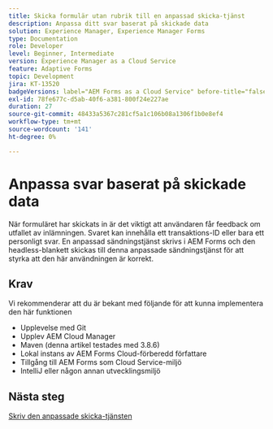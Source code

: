 ```yaml
---
title: Skicka formulär utan rubrik till en anpassad skicka-tjänst
description: Anpassa ditt svar baserat på skickade data
solution: Experience Manager, Experience Manager Forms
type: Documentation
role: Developer
level: Beginner, Intermediate
version: Experience Manager as a Cloud Service
feature: Adaptive Forms
topic: Development
jira: KT-13520
badgeVersions: label="AEM Forms as a Cloud Service" before-title="false"
exl-id: 78fe677c-d5ab-40f6-a381-800f24e227ae
duration: 27
source-git-commit: 48433a5367c281cf5a1c106b08a1306f1b0e8ef4
workflow-type: tm+mt
source-wordcount: '141'
ht-degree: 0%

---
```


# Anpassa svar baserat på skickade data

När formuläret har skickats in är det viktigt att användaren får feedback om utfallet av inlämningen. Svaret kan innehålla ett transaktions-ID eller bara ett personligt svar. En anpassad sändningstjänst skrivs i AEM Forms och den headless-blankett skickas till denna anpassade sändningstjänst för att styrka att den här användningen är korrekt.

## Krav

Vi rekommenderar att du är bekant med följande för att kunna implementera den här funktionen

* Upplevelse med Git
* Upplev AEM Cloud Manager
* Maven (denna artikel testades med 3.8.6)
* Lokal instans av AEM Forms Cloud-förberedd författare
* Tillgång till AEM Forms som Cloud Service-miljö
* IntelliJ eller någon annan utvecklingsmiljö


## Nästa steg

[Skriv den anpassade skicka-tjänsten](./custom-submit-service.md)
